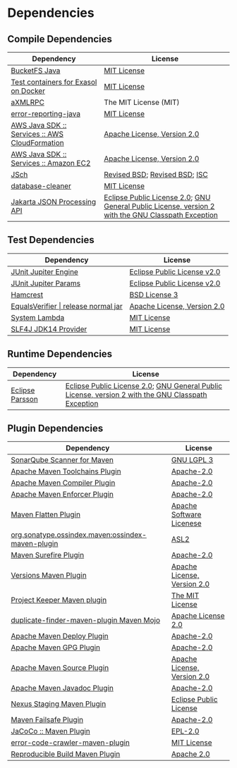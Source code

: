 <!-- @formatter:off -->
# Dependencies

## Compile Dependencies

| Dependency                                          | License                                                                                                        |
| --------------------------------------------------- | -------------------------------------------------------------------------------------------------------------- |
| [BucketFS Java][0]                                  | [MIT License][1]                                                                                               |
| [Test containers for Exasol on Docker][2]           | [MIT License][3]                                                                                               |
| [aXMLRPC][4]                                        | The MIT License (MIT)                                                                                          |
| [error-reporting-java][5]                           | [MIT License][6]                                                                                               |
| [AWS Java SDK :: Services :: AWS CloudFormation][7] | [Apache License, Version 2.0][8]                                                                               |
| [AWS Java SDK :: Services :: Amazon EC2][7]         | [Apache License, Version 2.0][8]                                                                               |
| [JSch][9]                                           | [Revised BSD][10]; [Revised BSD][11]; [ISC][12]                                                                |
| [database-cleaner][13]                              | [MIT License][14]                                                                                              |
| [Jakarta JSON Processing API][15]                   | [Eclipse Public License 2.0][16]; [GNU General Public License, version 2 with the GNU Classpath Exception][17] |

## Test Dependencies

| Dependency                                 | License                           |
| ------------------------------------------ | --------------------------------- |
| [JUnit Jupiter Engine][18]                 | [Eclipse Public License v2.0][19] |
| [JUnit Jupiter Params][18]                 | [Eclipse Public License v2.0][19] |
| [Hamcrest][20]                             | [BSD License 3][21]               |
| [EqualsVerifier \| release normal jar][22] | [Apache License, Version 2.0][23] |
| [System Lambda][24]                        | [MIT License][25]                 |
| [SLF4J JDK14 Provider][26]                 | [MIT License][27]                 |

## Runtime Dependencies

| Dependency            | License                                                                                                        |
| --------------------- | -------------------------------------------------------------------------------------------------------------- |
| [Eclipse Parsson][28] | [Eclipse Public License 2.0][16]; [GNU General Public License, version 2 with the GNU Classpath Exception][17] |

## Plugin Dependencies

| Dependency                                              | License                           |
| ------------------------------------------------------- | --------------------------------- |
| [SonarQube Scanner for Maven][29]                       | [GNU LGPL 3][30]                  |
| [Apache Maven Toolchains Plugin][31]                    | [Apache-2.0][23]                  |
| [Apache Maven Compiler Plugin][32]                      | [Apache-2.0][23]                  |
| [Apache Maven Enforcer Plugin][33]                      | [Apache-2.0][23]                  |
| [Maven Flatten Plugin][34]                              | [Apache Software Licenese][23]    |
| [org.sonatype.ossindex.maven:ossindex-maven-plugin][35] | [ASL2][36]                        |
| [Maven Surefire Plugin][37]                             | [Apache-2.0][23]                  |
| [Versions Maven Plugin][38]                             | [Apache License, Version 2.0][23] |
| [Project Keeper Maven plugin][39]                       | [The MIT License][40]             |
| [duplicate-finder-maven-plugin Maven Mojo][41]          | [Apache License 2.0][42]          |
| [Apache Maven Deploy Plugin][43]                        | [Apache-2.0][23]                  |
| [Apache Maven GPG Plugin][44]                           | [Apache-2.0][23]                  |
| [Apache Maven Source Plugin][45]                        | [Apache License, Version 2.0][23] |
| [Apache Maven Javadoc Plugin][46]                       | [Apache-2.0][23]                  |
| [Nexus Staging Maven Plugin][47]                        | [Eclipse Public License][48]      |
| [Maven Failsafe Plugin][49]                             | [Apache-2.0][23]                  |
| [JaCoCo :: Maven Plugin][50]                            | [EPL-2.0][51]                     |
| [error-code-crawler-maven-plugin][52]                   | [MIT License][53]                 |
| [Reproducible Build Maven Plugin][54]                   | [Apache 2.0][36]                  |

[0]: https://github.com/exasol/bucketfs-java/
[1]: https://github.com/exasol/bucketfs-java/blob/main/LICENSE
[2]: https://github.com/exasol/exasol-testcontainers/
[3]: https://github.com/exasol/exasol-testcontainers/blob/main/LICENSE
[4]: https://github.com/gturri/aXMLRPC
[5]: https://github.com/exasol/error-reporting-java/
[6]: https://github.com/exasol/error-reporting-java/blob/main/LICENSE
[7]: https://aws.amazon.com/sdkforjava
[8]: https://aws.amazon.com/apache2.0
[9]: https://github.com/mwiede/jsch
[10]: https://github.com/mwiede/jsch/blob/master/LICENSE.txt
[11]: https://github.com/mwiede/jsch/blob/master/LICENSE.JZlib.txt
[12]: https://github.com/mwiede/jsch/blob/master/LICENSE.jBCrypt.txt
[13]: https://github.com/exasol/database-cleaner/
[14]: https://github.com/exasol/database-cleaner/blob/main/LICENSE
[15]: https://github.com/eclipse-ee4j/jsonp
[16]: https://projects.eclipse.org/license/epl-2.0
[17]: https://projects.eclipse.org/license/secondary-gpl-2.0-cp
[18]: https://junit.org/junit5/
[19]: https://www.eclipse.org/legal/epl-v20.html
[20]: http://hamcrest.org/JavaHamcrest/
[21]: http://opensource.org/licenses/BSD-3-Clause
[22]: https://www.jqno.nl/equalsverifier
[23]: https://www.apache.org/licenses/LICENSE-2.0.txt
[24]: https://github.com/stefanbirkner/system-lambda/
[25]: http://opensource.org/licenses/MIT
[26]: http://www.slf4j.org
[27]: http://www.opensource.org/licenses/mit-license.php
[28]: https://github.com/eclipse-ee4j/parsson
[29]: http://sonarsource.github.io/sonar-scanner-maven/
[30]: http://www.gnu.org/licenses/lgpl.txt
[31]: https://maven.apache.org/plugins/maven-toolchains-plugin/
[32]: https://maven.apache.org/plugins/maven-compiler-plugin/
[33]: https://maven.apache.org/enforcer/maven-enforcer-plugin/
[34]: https://www.mojohaus.org/flatten-maven-plugin/
[35]: https://sonatype.github.io/ossindex-maven/maven-plugin/
[36]: http://www.apache.org/licenses/LICENSE-2.0.txt
[37]: https://maven.apache.org/surefire/maven-surefire-plugin/
[38]: https://www.mojohaus.org/versions/versions-maven-plugin/
[39]: https://github.com/exasol/project-keeper/
[40]: https://github.com/exasol/project-keeper/blob/main/LICENSE
[41]: https://basepom.github.io/duplicate-finder-maven-plugin
[42]: http://www.apache.org/licenses/LICENSE-2.0.html
[43]: https://maven.apache.org/plugins/maven-deploy-plugin/
[44]: https://maven.apache.org/plugins/maven-gpg-plugin/
[45]: https://maven.apache.org/plugins/maven-source-plugin/
[46]: https://maven.apache.org/plugins/maven-javadoc-plugin/
[47]: http://www.sonatype.com/public-parent/nexus-maven-plugins/nexus-staging/nexus-staging-maven-plugin/
[48]: http://www.eclipse.org/legal/epl-v10.html
[49]: https://maven.apache.org/surefire/maven-failsafe-plugin/
[50]: https://www.jacoco.org/jacoco/trunk/doc/maven.html
[51]: https://www.eclipse.org/legal/epl-2.0/
[52]: https://github.com/exasol/error-code-crawler-maven-plugin/
[53]: https://github.com/exasol/error-code-crawler-maven-plugin/blob/main/LICENSE
[54]: http://zlika.github.io/reproducible-build-maven-plugin
